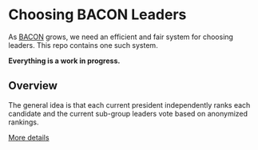# Choosing BACON Leaders

As [BACON](http://blog.chsbacon.com/) grows, we need an efficient and
fair system for choosing leaders. This repo contains one such system.

**Everything is a work in progress.**

## Overview

The general idea is that each current president independently ranks each
candidate and the current sub-group leaders vote based on anonymized rankings.

[More details](process.md)
